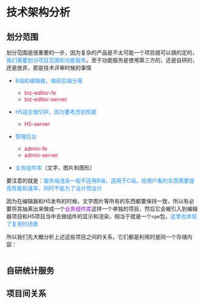 # 技术架构分析

## 划分范围
划分范围是很重要的一步，因为复杂的产品是不太可能一个项目就可以搞的定的，<font color=#1E90FF>我们需要划分项目范围和功能服务</font>，至于功能服务是使用第三方的，还是自研的，还是放弃，那是技术评审时候的事情

+ <font color=#1E90FF>B端和编辑器，做前后端分离</font>
	+ <font color=#DD1144>biz-editor-fe</font>
	+	<font color=#DD1144>biz-editor-server</font>

+ <font color=#1E90FF>H5适合做SSR，因为要考虑到性能</font>
	+ <font color=#DD1144>H5-server</font>

+ <font color=#1E90FF>管理后台</font>
	+ <font color=#DD1144>admin-fe</font>
	+ <font color=#DD1144>admin-server</font>

+ <font color=#1E90FF>业务组件库</font>（文字，图片和图形）

要注意的就是：<font color=#1E90FF>服务端渲染一般不适用B端，适用于C端，给用户看的东西需要提高性能和速率，同时不能为了设计而设计</font>

因为在编辑器和H5发布的时候，文字图片等所有的东西都要保持一致，所以有必要将其抽离出来做成一个<font color=#9400D3>业务组件库</font>这样一个单独的项目，然后它会被引入到编辑器项目和H5项目当中去做组件的显示和渲染，相当于就是一个`npm`包，<font color=#1E90FF>这里也体现了复用的场景</font>

所以我们先大概分析上述这些项目之间的关系，它们都是利用的是同一个存储内容：

<img :src="$withBase('/web-projects_constract.png')" alt="">

## 自研统计服务

## 项目间关系